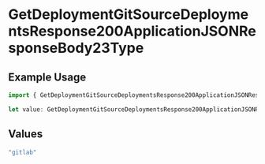 # GetDeploymentGitSourceDeploymentsResponse200ApplicationJSONResponseBody23Type

## Example Usage

```typescript
import { GetDeploymentGitSourceDeploymentsResponse200ApplicationJSONResponseBody23Type } from "@simplesagar/vercel/models/getdeploymentop.js";

let value: GetDeploymentGitSourceDeploymentsResponse200ApplicationJSONResponseBody23Type = "gitlab";
```

## Values

```typescript
"gitlab"
```